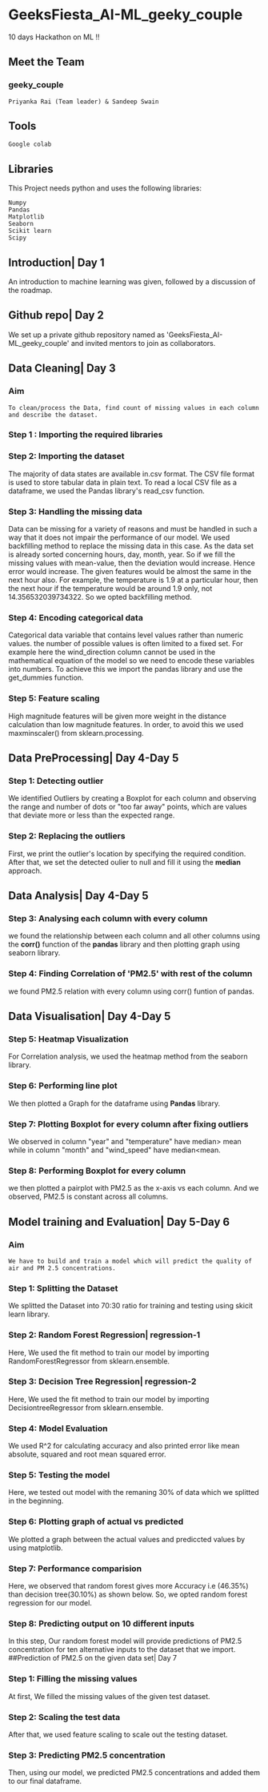 # GeeksFiesta_AI-ML_geeky_couple
 10 days Hackathon on ML !!
 ## Meet the Team
 ### geeky_couple
    Priyanka Rai (Team leader) & Sandeep Swain
 ## Tools
    Google colab  
 ## Libraries
  This Project needs python and uses the following libraries:
    
    Numpy
    Pandas 
    Matplotlib 
  	Seaborn
    Scikit learn
    Scipy
 ## Introduction| Day 1
  An introduction to machine learning was given, followed by a discussion of the roadmap.
 ## Github repo| Day 2
  We set up a private github repository named as 'GeeksFiesta_AI-ML_geeky_couple' and invited mentors to join as collaborators.
 ## Data Cleaning| Day 3
 ### Aim
    To clean/process the Data, find count of missing values in each column and describe the dataset.
  
### Step 1 : Importing the required libraries

### Step 2: Importing the dataset
 The majority of data states are available in.csv format. The CSV file format is used to store tabular data in plain text. To read a local CSV file as a dataframe, we used the  Pandas library's read_csv function.
 
### Step 3: Handling the missing data
 Data can be missing for a variety of reasons and must be handled in such a way that it does not impair the performance of our model. We used backfilling method to replace the missing data in this case.
As the data set is already sorted concerning hours, day, month, year. So if we fill the missing values with mean-value, then the deviation would increase. Hence error would increase. The given features would be almost the same in the next hour also. For example, the temperature is 1.9 at a particular hour, then the next hour if the temperature would be around 1.9 only, not 14.356532039734322. So we opted backfilling method.

### Step 4: Encoding categorical data 
 Categorical data variable that contains level values rather than numeric values. the number of possible values is often limited to a fixed set. For example here the wind_direction column cannot be used in the mathematical equation of the model so we need to encode these variables into numbers. To achieve this we import the pandas library and use the get_dummies function.
        
### Step 5: Feature scaling
 High magnitude features will be given more weight in the distance calculation than low magnitude features. In order, to avoid this we used maxminscaler() from sklearn.processing.
## Data PreProcessing| Day 4-Day 5
### Step 1: Detecting outlier 
 We identified Outliers by creating a Boxplot for each column and observing the range and number of dots or "too far away" points, which are values that deviate more or less than the expected range.
### Step 2: Replacing the outliers
First, we print the outlier's location by specifying the required condition. After that, we set the detected oulier to null and fill it using the **median** approach.

## Data Analysis| Day 4-Day 5
### Step 3: Analysing each column with every column
we found the relationship between each column and all other columns using the **corr()** function of the **pandas** library and then plotting graph using seaborn library.
 
### Step 4: Finding Correlation of 'PM2.5' with rest of the column
we found PM2.5 relation with every column using corr() funtion of pandas.

## Data Visualisation| Day 4-Day 5
### Step 5: Heatmap Visualization
 For Correlation analysis, we used the heatmap method from the seaborn library.
### Step 6: Performing line plot
 We then plotted a Graph for the dataframe using **Pandas** library.
### Step 7: Plotting Boxplot for every column after fixing outliers
 We observed in column "year" and "temperature" have median> mean while in column "month" and "wind_speed" have median<mean.
### Step 8: Performing Boxplot for every column
we then plotted a pairplot with PM2.5 as the x-axis vs each column. And we observed, PM2.5 is constant across all columns.
## Model training and Evaluation| Day 5-Day 6
### Aim
    We have to build and train a model which will predict the quality of air and PM 2.5 concentrations.
### Step 1: Splitting the Dataset
 We splitted the Dataset into 70:30 ratio for training and testing using skicit learn library.
### Step 2: Random Forest Regression| regression-1
 Here, We used the fit method to train our model by importing RandomForestRegressor from sklearn.ensemble.  
### Step 3: Decision Tree Regression| regression-2
 Here, We used the fit method to train our model by importing DecisiontreeRegressor from sklearn.ensemble.
### Step 4: Model Evaluation
 We used R^2 for calculating accuracy and also printed error like mean absolute, squared and root mean squared error.
### Step 5: Testing the model
 Here, we tested out model with the remaning 30% of data which we splitted in the beginning.
### Step 6: Plotting graph of actual vs predicted
 We plotted a graph between the actual values and prediccted values by using matplotlib.
### Step 7: Performance comparision
 Here, we observed that random forest gives more Accuracy i.e (46.35%) than decision tree(30.10%) as shown below. So, we opted random forest regression for our model.
### Step 8: Predicting output on 10 different inputs
 In this step, Our random forest model will provide predictions of PM2.5 concentration for ten alternative inputs to the dataset that we import.
##Prediction of PM2.5 on the given data set| Day 7
### Step 1: Filling the missing values
 At first, We filled the missing values of the given test dataset.
### Step 2: Scaling the test data
 After that, we used feature scaling to scale out the testing dataset.
### Step 3: Predicting PM2.5 concentration
 Then, using our model, we predicted PM2.5 concentrations and added them to our final dataframe.


    

 
     
